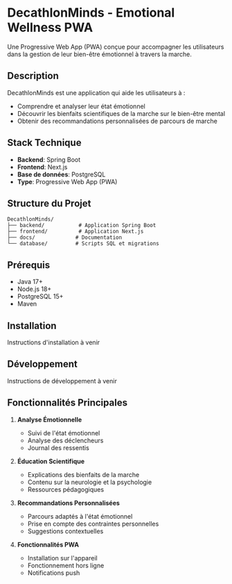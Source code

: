 # DecathlonMinds - Emotional Wellness PWA

Une Progressive Web App (PWA) conçue pour accompagner les utilisateurs dans la gestion de leur bien-être émotionnel à travers la marche.

## Description
DecathlonMinds est une application qui aide les utilisateurs à :
- Comprendre et analyser leur état émotionnel
- Découvrir les bienfaits scientifiques de la marche sur le bien-être mental
- Obtenir des recommandations personnalisées de parcours de marche

## Stack Technique
- **Backend**: Spring Boot
- **Frontend**: Next.js
- **Base de données**: PostgreSQL
- **Type**: Progressive Web App (PWA)

## Structure du Projet
```
DecathlonMinds/
├── backend/           # Application Spring Boot
├── frontend/          # Application Next.js
├── docs/             # Documentation
└── database/         # Scripts SQL et migrations
```

## Prérequis
- Java 17+
- Node.js 18+
- PostgreSQL 15+
- Maven

## Installation
Instructions d'installation à venir

## Développement
Instructions de développement à venir

## Fonctionnalités Principales
1. **Analyse Émotionnelle**
   - Suivi de l'état émotionnel
   - Analyse des déclencheurs
   - Journal des ressentis

2. **Éducation Scientifique**
   - Explications des bienfaits de la marche
   - Contenu sur la neurologie et la psychologie
   - Ressources pédagogiques

3. **Recommandations Personnalisées**
   - Parcours adaptés à l'état émotionnel
   - Prise en compte des contraintes personnelles
   - Suggestions contextuelles

4. **Fonctionnalités PWA**
   - Installation sur l'appareil
   - Fonctionnement hors ligne
   - Notifications push
